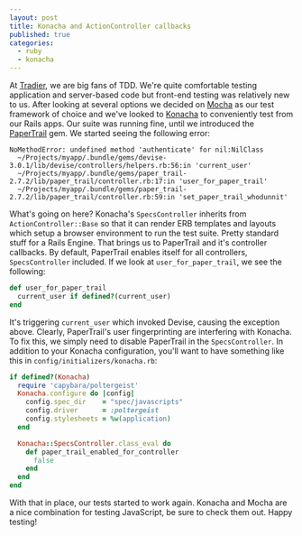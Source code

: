 ```yaml
---
layout: post
title: Konacha and ActionController callbacks
published: true
categories:
  - ruby
  - konacha
---
```


At [Tradier](https://tradier.com), we are big fans of TDD. We're quite comfortable testing application and server-based code but front-end testing was relatively new to us. After looking at several options we decided on [Mocha][] as our test framework of choice and we've looked to [Konacha][] to conveniently test from our Rails apps. Our suite was running fine, until we introduced the [PaperTrail][] gem. We started seeing the following error:

```
NoMethodError: undefined method 'authenticate' for nil:NilClass
  ~/Projects/myapp/.bundle/gems/devise-3.0.1/lib/devise/controllers/helpers.rb:56:in 'current_user'
  ~/Projects/myapp/.bundle/gems/paper_trail-2.7.2/lib/paper_trail/controller.rb:17:in 'user_for_paper_trail'
  ~/Projects/myapp/.bundle/gems/paper_trail-2.7.2/lib/paper_trail/controller.rb:59:in 'set_paper_trail_whodunnit'
```

What's going on here? Konacha's `SpecsController` inherits from `ActionController::Base` so that it can render ERB templates and layouts which setup a browser environment to run the test suite. Pretty standard stuff for a Rails Engine. That brings us to PaperTrail and it's controller callbacks. By default, PaperTrail enables itself for all controllers, `SpecsController` included.  If we look at `user_for_paper_trail`, we see the following:

```ruby
def user_for_paper_trail
  current_user if defined?(current_user)
end
```

It's triggering `current_user` which invoked Devise, causing the exception above. Clearly, PaperTrail's user fingerprinting are interfering with Konacha. To fix this, we simply need to disable PaperTrail in the `SpecsController`. In addition to your Konacha configuration, you'll want to have something like this in `config/initializers/konacha.rb`:

```ruby
if defined?(Konacha)
  require 'capybara/poltergeist'
  Konacha.configure do |config|
    config.spec_dir    = "spec/javascripts"
    config.driver      = :poltergeist
    config.stylesheets = %w(application)
  end

  Konacha::SpecsController.class_eval do
    def paper_trail_enabled_for_controller
      false
    end
  end
end
```

With that in place, our tests started to work again. Konacha and Mocha are a nice combination for testing JavaScript, be sure to check them out. Happy testing!

[Konacha]: https://github.com/jfirebaugh/konacha
[Mocha]: http://visionmedia.github.io/mocha/
[PaperTrail]: https://github.com/airblade/paper_trail
